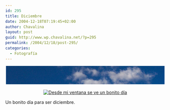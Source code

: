 ```yaml
---
id: 295
title: Diciembre
date: 2004-12-18T07:19:45+02:00
author: Chavalina
layout: post
guid: http://www.wp.chavalina.net/?p=295
permalink: /2004/12/18/post-295/
categories:
  - Fotografía
---
```

<p align="center">
  <a href="http://www.chavalina.net/imagenes/fotos/originales/dic1.jpg" target="_blank"><img src="/imagenes/fotos/thumbs/dic1.jpg" alt="Nubes"  class="imgcentro" /></a>
</p>

<p align="center">
  <a href="http://www.chavalina.net/imagenes/fotos/originales/dic2.jpg" target="_blank"><img src="http://www.chavalina.net/imagenes/fotos/thumbs/dic2.jpg" alt="Desde mi ventana se ve un bonito d&iacute;a"  class="imgcentro" /></a>
</p>

Un bonito d&iacute;a para ser diciembre.